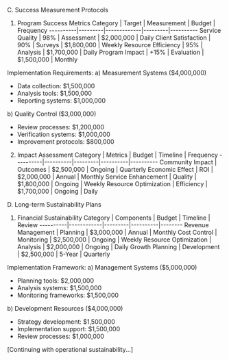 C. Success Measurement Protocols

1. Program Success Metrics
Category | Target | Measurement | Budget | Frequency
----------|---------|-------------|---------|----------
Service Quality | 98% | Assessment | $2,000,000 | Daily
Client Satisfaction | 90% | Surveys | $1,800,000 | Weekly
Resource Efficiency | 95% | Analysis | $1,700,000 | Daily
Program Impact | +15% | Evaluation | $1,500,000 | Monthly

Implementation Requirements:
a) Measurement Systems ($4,000,000)
   - Data collection: $1,500,000
   - Analysis tools: $1,500,000
   - Reporting systems: $1,000,000

b) Quality Control ($3,000,000)
   - Review processes: $1,200,000
   - Verification systems: $1,000,000
   - Improvement protocols: $800,000

2. Impact Assessment
Category | Metrics | Budget | Timeline | Frequency
----------|----------|---------|----------|----------
Community Impact | Outcomes | $2,500,000 | Ongoing | Quarterly
Economic Effect | ROI | $2,000,000 | Annual | Monthly
Service Enhancement | Quality | $1,800,000 | Ongoing | Weekly
Resource Optimization | Efficiency | $1,700,000 | Ongoing | Daily

D. Long-term Sustainability Plans

1. Financial Sustainability
Category | Components | Budget | Timeline | Review
----------|------------|---------|----------|--------
Revenue Management | Planning | $3,000,000 | Annual | Monthly
Cost Control | Monitoring | $2,500,000 | Ongoing | Weekly
Resource Optimization | Analysis | $2,000,000 | Ongoing | Daily
Growth Planning | Development | $2,500,000 | 5-Year | Quarterly

Implementation Framework:
a) Management Systems ($5,000,000)
   - Planning tools: $2,000,000
   - Analysis systems: $1,500,000
   - Monitoring frameworks: $1,500,000

b) Development Resources ($4,000,000)
   - Strategy development: $1,500,000
   - Implementation support: $1,500,000
   - Review processes: $1,000,000

[Continuing with operational sustainability...]
